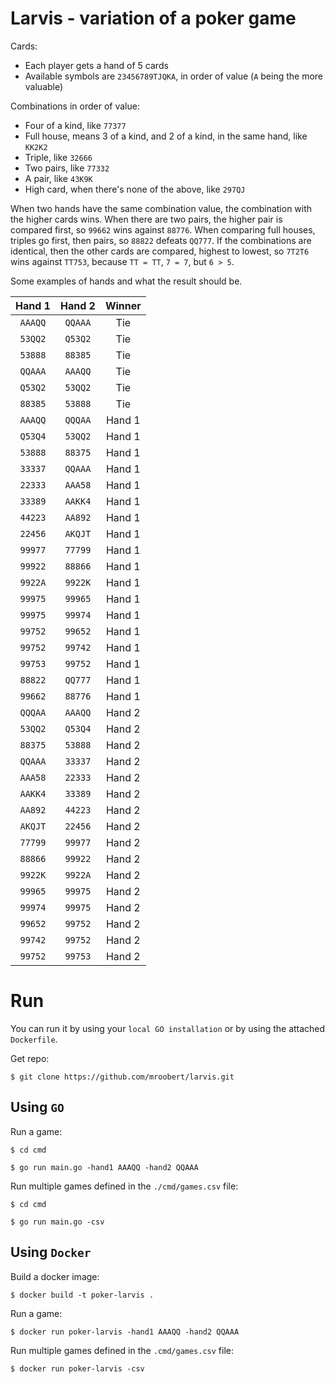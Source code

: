 # Larvis - variation of a poker game

Cards:

- Each player gets a hand of 5 cards
- Available symbols are `23456789TJQKA`, in order of value (`A` being the more
  valuable)

Combinations in order of value:

- Four of a kind, like `77377`
- Full house, means 3 of a kind, and 2 of a kind, in the same hand, like `KK2K2`
- Triple, like `32666`
- Two pairs, like `77332`
- A pair, like `43K9K`
- High card, when there's none of the above, like `297QJ`

When two hands have the same combination value, the combination with the higher
cards wins. When there are two pairs, the higher pair is compared first, so
`99662` wins against `88776`. When comparing full houses, triples go first, then
pairs, so `88822` defeats `QQ777`. If the combinations are identical, then the
other cards are compared, highest to lowest, so `7T2T6` wins against `TT753`,
because `TT = TT`, `7 = 7`, but `6 > 5`.

Some examples of hands and what the result should be.

| Hand 1  | Hand 2  | Winner |
| :-----: | :-----: | :----: |
| `AAAQQ` | `QQAAA` |  Tie   |
| `53QQ2` | `Q53Q2` |  Tie   |
| `53888` | `88385` |  Tie   |
| `QQAAA` | `AAAQQ` |  Tie   |
| `Q53Q2` | `53QQ2` |  Tie   |
| `88385` | `53888` |  Tie   |
| `AAAQQ` | `QQQAA` | Hand 1 |
| `Q53Q4` | `53QQ2` | Hand 1 |
| `53888` | `88375` | Hand 1 |
| `33337` | `QQAAA` | Hand 1 |
| `22333` | `AAA58` | Hand 1 |
| `33389` | `AAKK4` | Hand 1 |
| `44223` | `AA892` | Hand 1 |
| `22456` | `AKQJT` | Hand 1 |
| `99977` | `77799` | Hand 1 |
| `99922` | `88866` | Hand 1 |
| `9922A` | `9922K` | Hand 1 |
| `99975` | `99965` | Hand 1 |
| `99975` | `99974` | Hand 1 |
| `99752` | `99652` | Hand 1 |
| `99752` | `99742` | Hand 1 |
| `99753` | `99752` | Hand 1 |
| `88822` | `QQ777` | Hand 1 |
| `99662` | `88776` | Hand 1 |
| `QQQAA` | `AAAQQ` | Hand 2 |
| `53QQ2` | `Q53Q4` | Hand 2 |
| `88375` | `53888` | Hand 2 |
| `QQAAA` | `33337` | Hand 2 |
| `AAA58` | `22333` | Hand 2 |
| `AAKK4` | `33389` | Hand 2 |
| `AA892` | `44223` | Hand 2 |
| `AKQJT` | `22456` | Hand 2 |
| `77799` | `99977` | Hand 2 |
| `88866` | `99922` | Hand 2 |
| `9922K` | `9922A` | Hand 2 |
| `99965` | `99975` | Hand 2 |
| `99974` | `99975` | Hand 2 |
| `99652` | `99752` | Hand 2 |
| `99742` | `99752` | Hand 2 |
| `99752` | `99753` | Hand 2 |

# Run

You can run it by using your `local GO installation` or by using the attached `Dockerfile`.

Get repo:

```shell
$ git clone https://github.com/mroobert/larvis.git
```

## Using `GO`

Run a game:

```shell
$ cd cmd

$ go run main.go -hand1 AAAQQ -hand2 QQAAA
```

Run multiple games defined in the `./cmd/games.csv` file:

```shell
$ cd cmd

$ go run main.go -csv
```

## Using `Docker`

Build a docker image:

```shell
$ docker build -t poker-larvis .
```

Run a game:

```shell
$ docker run poker-larvis -hand1 AAAQQ -hand2 QQAAA
```

Run multiple games defined in the `.cmd/games.csv` file:

```shell
$ docker run poker-larvis -csv
```
